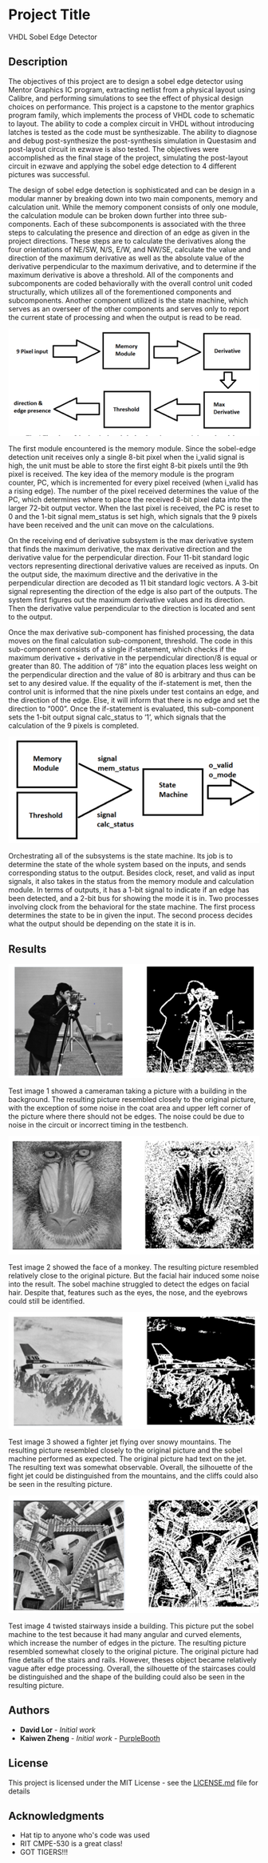 # Project Title

VHDL Sobel Edge Detector

## Description

The objectives of this project are to design a sobel edge detector using Mentor Graphics IC program, extracting netlist from a physical layout using Calibre, and performing simulations to see the effect of physical design choices on performance. This project is a capstone to the mentor graphics program family, which implements the process of VHDL code to schematic to layout. The ability to code a complex circuit in VHDL without introducing latches is tested as the code must be synthesizable. The ability to diagnose and debug post-synthesize the post-synthesis simulation in Questasim and post-layout circuit in ezwave is also tested. The objectives were accomplished as the final stage of the project, simulating the post-layout circuit in ezwave and applying the sobel edge detection to 4 different pictures was successful.

The design of sobel edge detection is sophisticated and can be design in a modular manner by breaking down into two main components, memory and calculation unit. While the memory component consists of only one module, the calculation module can be broken down further into three sub-components. Each of these subcomponents is associated with the three steps to calculating the presence and direction of an edge as given in the project directions. These steps are to calculate the derivatives along the four orientations of NE/SW, N/S, E/W, and NW/SE, calculate the value and direction of the maximum derivative as well as the absolute value of the derivative perpendicular to the maximum derivative, and to determine if the maximum derivative is above a threshold. All of the components and subcomponents are coded behaviorally with the overall control unit coded structurally, which utilizes all of the forementioned components and subcomponents. Another component utilized is the state machine, which serves as an overseer of the other components and serves only to report the current state of processing and when the output is read to be read.

![sobel structure image](images/sobel-struct.png)

The first module encountered is the memory module. Since the sobel-edge detection unit receives only a single 8-bit pixel when the i_valid signal is high, the unit must be able to store the first eight 8-bit pixels until the 9th pixel is received. The key idea of the memory module is the program counter, PC, which is incremented for every pixel received (when i_valid has a rising edge).  The number of the pixel received determines the value of the PC, which determines where to place the received 8-bit pixel data into the larger 72-bit output vector. When the last pixel is received, the PC is reset to 0 and the 1-bit signal mem_status is set high, which signals that the 9 pixels have been received and the unit can move on the calculations.

On the receiving end of derivative subsystem is the max derivative system that finds the maximum derivative, the max derivative direction and the derivative value for the perpendicular direction. Four 11-bit standard logic vectors representing directional derivative values are received as inputs. On the output side, the maximum directive and the derivative in the perpendicular direction are decoded as 11 bit standard logic vectors. A 3-bit signal representing the direction of the edge is also part of the outputs. The system first figures out the maximum derivative values and its direction. Then the derivative value perpendicular to the direction is located and sent to the output.

Once the max derivative sub-component has finished processing, the data moves on the final calculation sub-component, threshold.  The code in this sub-component consists of a single if-statement, which checks if the maximum derivative + derivative in the perpendicular direction/8 is equal or greater than 80. The addition of “/8” into the equation places less weight on the perpendicular direction and the value of 80 is arbitrary and thus can be set to any desired value. If the equality of the if-statement is met, then the control unit is informed that the nine pixels under test contains an edge, and the direction of the edge. Else, it will inform that there is no edge and set the direction to “000”. Once the if-statement is evaluated, this sub-component sets the 1-bit output signal calc_status to ‘1’, which signals that the calculation of the 9 pixels is completed.

![state machine image](images/state-machine.png)

Orchestrating all of the subsystems is the state machine. Its job is to determine the state of the whole system based on the inputs, and sends corresponding status to the output. Besides clock, reset, and valid as input signals, it also takes in the status from the memory module and calculation module. In terms of outputs, it has a 1-bit signal to indicate if an edge has been detected, and a 2-bit bus for showing the mode it is in. Two processes involving clock from the behavioral for the state machine. The first process determines the state to be in given the input. The second process decides what the output should be depending on the state it is in.

## Results

![result 1 image](images/result1.png)

Test image 1 showed a cameraman taking a picture with a building in the background. The resulting picture resembled closely to the original picture, with the exception of some noise in the coat area and upper left corner of the picture where there should not be edges. The noise could be due to noise in the circuit or incorrect timing in the testbench.

![result 2 image](images/result2.png)

Test image 2 showed the face of a monkey. The resulting picture resembled relatively close to the original picture. But the facial hair induced some noise into the result. The sobel machine struggled to detect the edges on facial hair. Despite that, features such as the eyes, the nose, and the eyebrows could still be identified.

![result 3 image](images/result3.png)

Test image 3 showed a fighter jet flying over snowy mountains. The resulting picture resembled closely to the original picture and the sobel machine performed as expected. The original picture had text on the jet. The resulting text was somewhat observable. Overall, the silhouette of the fight jet could be distinguished from the mountains, and the cliffs could also be seen in the resulting picture.

![result 4 image](images/result4.png)

Test image 4 twisted stairways inside a building. This picture put the sobel machine to the test because it had many angular and curved elements, which increase the number of edges in the picture. The resulting picture resembled somewhat closely to the original picture. The original picture had fine details of the stairs and rails. However, theses object became relatively vague after edge processing. Overall, the silhouette of the staircases could be distinguished and the shape of the building could also be seen in the resulting picture.

## Authors

* **David Lor** - *Initial work*
* **Kaiwen Zheng** - *Initial work* - [PurpleBooth](https://github.com/kaiwen2times)

## License

This project is licensed under the MIT License - see the [LICENSE.md](LICENSE.md) file for details

## Acknowledgments

* Hat tip to anyone who's code was used
* RIT CMPE-530 is a great class!
* GOT TIGERS!!!

